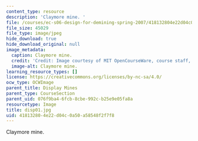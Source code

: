 ```yaml
---
content_type: resource
description: 'Claymore mine. '
file: /courses/ec-s06-design-for-demining-spring-2007/418132804e22d04c0a50a58548f2f7f8_disp01.jpg
file_size: 45029
file_type: image/jpeg
hide_download: true
hide_download_original: null
image_metadata:
  caption: Claymore mine.
  credit: 'Credit: Image courtesy of MIT OpenCourseWare, course staff, and students.'
  image-alt: Claymore mine.
learning_resource_types: []
license: https://creativecommons.org/licenses/by-nc-sa/4.0/
ocw_type: OCWImage
parent_title: Display Mines
parent_type: CourseSection
parent_uid: 076f9ba4-6fcb-8cbe-992c-b25e9e05fa8a
resourcetype: Image
title: disp01.jpg
uid: 41813280-4e22-d04c-0a50-a58548f2f7f8
---
```

Claymore mine. 